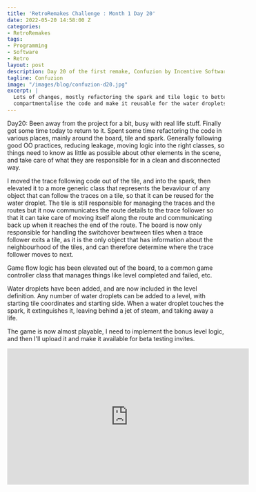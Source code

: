```yaml
---
title: 'RetroRemakes Challenge : Month 1 Day 20'
date: 2022-05-20 14:58:00 Z
categories:
- RetroRemakes
tags:
- Programming
- Software
- Retro
layout: post
description: Day 20 of the first remake, Confuzion by Incentive Software.
tagline: Confuzion
image: "/images/blog/confuzion-d20.jpg"
excerpt: |
  Lots of changes, mostly refactoring the spark and tile logic to better
  compartmentalise the code and make it reusable for the water droplets.
---
```


Day20: Been away from the project for a bit, busy with real life stuff. Finally
got some time today to return to it. Spent some time refactoring the code in
various places, mainly around the board, tile and spark. Generally following
good OO practices, reducing leakage, moving logic into the right classes, so
things need to know as little as possible about other elements in the scene,
and take care of what they are responsible for in a clean and disconnected way.

I moved the trace following code out of the tile, and into the spark, then
elevated it to a more generic class that represents the bevaviour of any object
that can follow the traces on a tile, so that it can be reused for the water
droplet. The tile is still responsible for managing the traces and the routes
but it now communicates the route details to the trace follower so that it can
take care of moving itself along the route and communicating back up when it
reaches the end of the route. The board is now only responsible for handling
the switchover bewtween tiles when a trace follower exits a tile, as it is the
only object that has information about the neighbourhood of the tiles, and can
therefore determine where the trace follower moves to next.

Game flow logic has been elevated out of the board, to a common game controller
class that manages things like level completed and failed, etc. 

Water droplets have been added, and are now included in the level definition. 
Any number of water droplets can be added to a level, with starting tile
coordinates and starting side. When a water droplet touches the spark, it 
extinguishes it, leaving behind a jet of steam, and taking away a life.

The game is now almost playable, I need to implement the bonus level logic, and
then I'll upload it and make it available for beta testing invites.

<iframe width="560" height="315" src="https://www.youtube.com/embed/GsWS_naMM4A" title="YouTube video player" frameborder="0" allow="accelerometer; autoplay; clipboard-write; encrypted-media; gyroscope; picture-in-picture" allowfullscreen></iframe>
